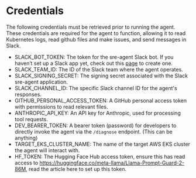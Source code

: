 # Credentials

The following credentials must be retrieved prior to running the agent. These credentials are required for the agent to function, allowing it to read Kubernetes logs, read github files and make issues, and send messages in Slack.

- SLACK_BOT_TOKEN: The token for the sre-agent Slack bot. If you haven’t set up a Slack app yet, check out this [page](https://api.slack.com/quickstart) to create one.
- SLACK_TEAM_ID: The ID of the Slack team where the agent operates.
- SLACK_SIGNING_SECRET: The signing secret associated with the Slack sre-agent application.
- SLACK_CHANNEL_ID: The specific Slack channel ID for the agent's responses.
- GITHUB_PERSONAL_ACCESS_TOKEN: A GitHub personal access token with permissions to read relevant files.
- ANTHROPIC_API_KEY: An API key for Anthropic, used for processing tool requests.
- DEV_BEARER_TOKEN: A bearer token (password) for developers to directly invoke the agent via the `/diagnose` endpoint. (This can be anything)
- TARGET_EKS_CLUSTER_NAME: The name of the target AWS EKS cluster the agent will interact with.
- HF_TOKEN: The Hugging Face Hub access token, ensure this has read access to https://huggingface.co/meta-llama/Llama-Prompt-Guard-2-86M, read the article here to set up this token.
